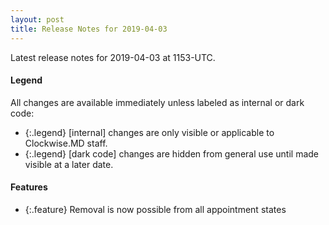```yaml
---
layout: post
title: Release Notes for 2019-04-03
---
```


Latest release notes for 2019-04-03 at 1153-UTC.

<div class='legend' markdown='1'>

#### Legend

All changes are available immediately unless labeled as internal or dark code:

- {:.legend} [internal] changes are only visible or applicable to Clockwise.MD staff.
- {:.legend} [dark code] changes are hidden from general use until made visible at a later date.

</div>

<div class='features' markdown='1'>

#### Features

- {:.feature} Removal is now possible from all appointment states

</div>

